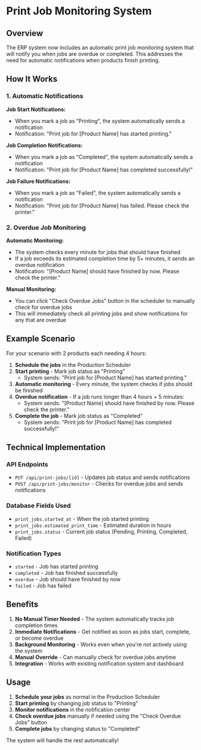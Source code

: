 # Print Job Monitoring System

## Overview

The ERP system now includes an automatic print job monitoring system that will notify you when jobs are overdue or completed. This addresses the need for automatic notifications when products finish printing.

## How It Works

### 1. Automatic Notifications

**Job Start Notifications:**
- When you mark a job as "Printing", the system automatically sends a notification
- Notification: "Print job for [Product Name] has started printing."

**Job Completion Notifications:**
- When you mark a job as "Completed", the system automatically sends a notification
- Notification: "Print job for [Product Name] has completed successfully!"

**Job Failure Notifications:**
- When you mark a job as "Failed", the system automatically sends a notification
- Notification: "Print job for [Product Name] has failed. Please check the printer."

### 2. Overdue Job Monitoring

**Automatic Monitoring:**
- The system checks every minute for jobs that should have finished
- If a job exceeds its estimated completion time by 5+ minutes, it sends an overdue notification
- Notification: "[Product Name] should have finished by now. Please check the printer."

**Manual Monitoring:**
- You can click "Check Overdue Jobs" button in the scheduler to manually check for overdue jobs
- This will immediately check all printing jobs and show notifications for any that are overdue

## Example Scenario

For your scenario with 2 products each needing 4 hours:

1. **Schedule the jobs** in the Production Scheduler
2. **Start printing** - Mark job status as "Printing"
   - System sends: "Print job for [Product Name] has started printing."
3. **Automatic monitoring** - Every minute, the system checks if jobs should be finished
4. **Overdue notification** - If a job runs longer than 4 hours + 5 minutes:
   - System sends: "[Product Name] should have finished by now. Please check the printer."
5. **Complete the job** - Mark job status as "Completed"
   - System sends: "Print job for [Product Name] has completed successfully!"

## Technical Implementation

### API Endpoints

- `PUT /api/print-jobs/[id]` - Updates job status and sends notifications
- `POST /api/print-jobs/monitor` - Checks for overdue jobs and sends notifications

### Database Fields Used

- `print_jobs.started_at` - When the job started printing
- `print_jobs.estimated_print_time` - Estimated duration in hours
- `print_jobs.status` - Current job status (Pending, Printing, Completed, Failed)

### Notification Types

- `started` - Job has started printing
- `completed` - Job has finished successfully
- `overdue` - Job should have finished by now
- `failed` - Job has failed

## Benefits

1. **No Manual Timer Needed** - The system automatically tracks job completion times
2. **Immediate Notifications** - Get notified as soon as jobs start, complete, or become overdue
3. **Background Monitoring** - Works even when you're not actively using the system
4. **Manual Override** - Can manually check for overdue jobs anytime
5. **Integration** - Works with existing notification system and dashboard

## Usage

1. **Schedule your jobs** as normal in the Production Scheduler
2. **Start printing** by changing job status to "Printing"
3. **Monitor notifications** in the notification center
4. **Check overdue jobs** manually if needed using the "Check Overdue Jobs" button
5. **Complete jobs** by changing status to "Completed"

The system will handle the rest automatically! 